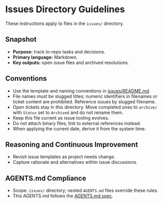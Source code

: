 # Issues Directory Guidelines

These instructions apply to files in the `issues/` directory.

## Snapshot
- **Purpose:** track in-repo tasks and decisions.
- **Primary language:** Markdown.
- **Key outputs:** open issue files and archived resolutions.

## Conventions
- Use the template and naming conventions in [issues/README.md](README.md).
- File names must be slugged titles; numeric identifiers in filenames or ticket
  content are prohibited. Reference issues by slugged filename.
- Open tickets stay in this directory. Move completed ones to `archive/` with
  `Status` set to `Archived` and do not rename them.
- Keep this file current as issue tooling evolves.
- Do not attach binary files; link to external references instead.
- When applying the current date, derive it from the system time.

## Reasoning and Continuous Improvement
- Revisit issue templates as project needs change.
- Capture rationale and alternatives within issue discussions.

## AGENTS.md Compliance
- Scope: `issues/` directory; nested `AGENTS.md` files override these rules.
- This AGENTS.md follows the [AGENTS.md spec](https://gist.github.com).
